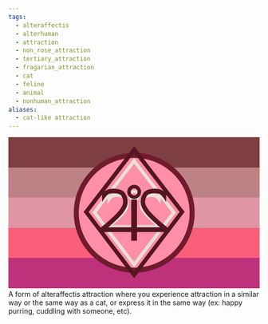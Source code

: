 ```yaml
---
tags:
  - alteraffectis
  - alterhuman
  - attraction
  - non_rose_attraction
  - tertiary_attraction
  - fragarian_attraction
  - cat
  - feline
  - animal
  - nonhuman_attraction
aliases:
  - cat-like attraction
---
```

![feliaffectis.png](../../../images/feliaffectis.png)  
A form of alteraffectis attraction where you experience attraction in a similar way or the same way as a cat, or express it in the same way (ex: happy purring, cuddling with someone, etc).